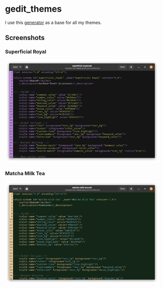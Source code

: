 # gedit_themes

I use this [generator](https://scribes.sourceforge.net/themegenerator.php) as a base for all my themes.

## Screenshots

### Superficial Royal

![The program gedit opened with the color scheme of purple and green.](screenshots/superficial-royal.png?raw=true "Superficial Royal")


### Matcha Milk Tea

![The program gedit with a green color scheme.](screenshots/matcha-milk-tea.png?raw=true "Superficial Royal")
